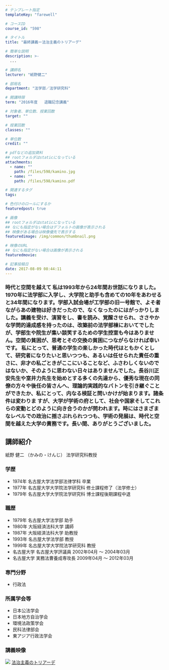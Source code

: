 ```yaml
---
# テンプレート指定
templateKey: "farewell"

# コースID
course_id: "598"

# タイトル
title: "最終講義ー法治主義のトリアーデ"

# 簡単な説明
description: >-
  ...

# 講師名
lecturer: "紙野健二"

# 部局名
department: "法学部／法学研究科"

# 開講時限
term: "2016年度	退職記念講義"

# 対象者、単位数、授業回数
target: ""

# 授業回数
classes: ""

# 単位数
credit: ""

# pdfなどの追加資料
## rootフォルダはstaticになっている
attachments: 
  - name: "" 
    path: /files/598/kamino.jpg
  - name: "" 
    path: /files/598/kamino.pdf

# 関連するタグ
tags:

# 色付けのロールにするか
featuredpost: true

# 画像
## rootフォルダはstaticになっている
## なにも指定がない場合はデフォルトの画像が表示される
## 映像がある場合は映像優先で表示する
featuredimage: /img/common/thumbnail.png

# 映像のURL
## なにも指定がない場合は画像が表示される
featuredmovie: 

# 記事投稿日
date: 2017-08-09 08:44:11
---
```


### 時代と空間を越えて 私は1993年から24年間お世話になりました。1970年に法学部に入学し、大学院と助手も含めての10年をあわせると34年間になります。学部入試会場が工学部の旧一号館で、よそ者ながらあの建物は好きだったので、なくなったのにはがっかりしました。講義を受け、演習をし、書を読み、覚醒させられ、ささやかな学問的達成感を持ったのは、改築前の法学部棟においてでしたが、学部生や院生が集い談笑するための学生控室も今はありません。空間の貧困が、思考とその交換の貧困につながらなければ幸いです。 私にとって、普通の学生の楽しかった時代はともかくとして、研究者になりたいと思いつつも、あるいは任せられた責任の重さに、非才の私ごときがここにいることなど、ふさわしくないのではないか、そのように思わない日々はありませんでした。長谷川正安先生や室井力先生を始めとする多くの先達から、優秀な現在の同僚の方々や後任の皆さんへ、理論的実践的なバトンを引き継ぐことができたか、私にとって、内なる検証と問いかけが始まります。諸条件は変わりま すが、大学が学術の府として、社会や国家そしてこれらの変動とどのように向き合うのかが問われます。時にはさまざまなレベルでの政治に揺さぶれられつつも、学術の発展は、時代と空間を越えた大学の責務です。長い間、ありがとうございました。


## 講師紹介

紙野 健二 （かみの・けんじ） 法学研究科教授

### 学歴

* 1974年 名古屋大学法学部法律学科 卒業
* 1977年 名古屋大学大学院法学研究科 修士課程修了（法学修士）
* 1979年 名古屋大学大学院法学研究科 博士課程後期課程中退

### 職歴

* 1979年 名古屋大学法学部 助手
* 1980年 大阪経済法科大学 講師
* 1987年 大阪経済法科大学 助教授
* 1993年 名古屋大学法学部 教授
* 1999年 名古屋大学大学院法学研究科 教授
* 名古屋大学 名古屋大学評議員 2002年04月 ～ 2004年03月
* 名古屋大学 実務法曹養成専攻長 2009年04月 ～ 2012年03月

### 専門分野

* 行政法

### 所属学会等

* 日本公法学会
* 日本地方自治学会
* 環境法政策学会
* 民科法律部会
* 東アジア行政法学会


### 講義映像

![](/files/598/kamino.jpg) 
[法治主義のトリアーデ](/files/598/kamino.pdf) 

